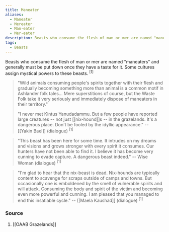 ```yaml
---
title: Maneater
aliases:
  - Maneater
  - Mereater
  - Man-eater
  - Mer-eater
description: Beasts who consume the flesh of man or mer are named "maneaters".
tags:
  - Beasts
---
```

Beasts who consume the flesh of man or mer are named "maneaters" and generally must be put down once they have a taste for it. Some cultures assign mystical powers to these beasts. <sup>[1]</sup>

> "Wild animals consuming people's spirits together with their flesh and gradually becoming something more than animal is a common motif in Ashlander folk tales... Mere superstitions of course, but the Waste Folk take it very seriously and immediately dispose of maneaters in their territory."
>
> "I never met Kintus Yanudadammu. But a few people have reported large creatures -- not just [[nix-hound]]s -- in the grazelands. It's a dangerous place. Don't be fooled by the idyllic appearance."
> -- [[Yakin Bael]] (dialogue) <sup>[1]</sup>

> "This beast has been here for some time. It intrudes on my dreams and visions and grows stronger with every spirit it consumes. Our hunters have not been able to find it. I believe it has become very cunning to evade capture. A dangerous beast indeed."
> -- Wise Woman (dialogue) <sup>[1]</sup>

> "I'm glad to hear that the nix-beast is dead. Nix-hounds are typically content to scavenge for scraps outside of camps and towns. But occasionally one is emboldened by the smell of vulnerable spirits and will attack. Consuming the body and spirit of the victim and becoming even more powerful and cunning. I am pleased that you managed to end this insatiable cycle."
> -- [[Maela Kaushad]] (dialogue) <sup>[1]</sup>
### Source
1. [[OAAB Grazelands]]